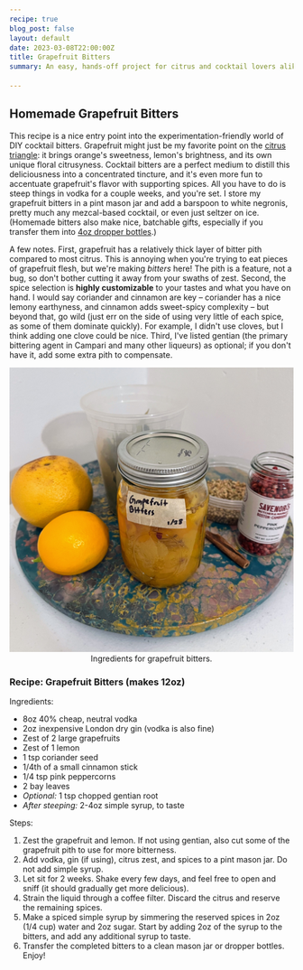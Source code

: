 ```yaml
---
recipe: true
blog_post: false
layout: default
date: 2023-03-08T22:00:00Z
title: Grapefruit Bitters
summary: An easy, hands-off project for citrus and cocktail lovers alike.

---
```


## Homemade Grapefruit Bitters

This recipe is a nice entry point into the experimentation-friendly world of DIY cocktail bitters. Grapefruit might just be my favorite point on the [citrus triangle](https://en.wikipedia.org/wiki/Citrus#Taxonomy): it brings orange's sweetness, lemon's brightness, and its own unique floral citrusyness. Cocktail bitters are a perfect medium to distill this deliciousness into a concentrated tincture, and it's even more fun to accentuate grapefruit's flavor with supporting spices. All you have to do is steep things in vodka for a couple weeks, and you're set. I store my grapefruit bitters in a pint mason jar and add a barspoon to white negronis, pretty much any mezcal-based cocktail, or even just seltzer on ice. (Homemade bitters also make nice, batchable gifts, especially if you transfer them into [4oz dropper bottles](https://www.amazon.com/dp/B08656X5GB).)

A few notes. First, grapefruit has a relatively thick layer of bitter pith compared to most citrus. This is annoying when you're trying to eat pieces of grapefruit flesh, but we're making _bitters_ here! The pith is a feature, not a bug, so don't bother cutting it away from your swaths of zest. Second, the spice selection is **highly customizable** to your tastes and what you have on hand. I would say coriander and cinnamon are key – coriander has a nice lemony earthyness, and cinnamon adds sweet-spicy complexity – but beyond that, go wild (just err on the side of using very little of each spice, as some of them dominate quickly). For example, I didn't use cloves, but I think adding one clove could be nice. Third, I've listed gentian (the primary bittering agent in Campari and many other liqueurs) as optional; if you don't have it, add some extra pith to compensate.

<img class="standard" src="/images/recipes/bitters_ingredients.jpg" alt="Ingredients for grapefruit bitters, including grapefruit, lemon, cinnamon, coriander seed, pink peppercorn, and bay leaf." > 
<center><span style="font-weight: normal;">Ingredients for grapefruit bitters.</span></center>

### Recipe: Grapefruit Bitters (makes 12oz)

Ingredients:
- 8oz 40% cheap, neutral vodka
- 2oz inexpensive London dry gin (vodka is also fine)
- Zest of 2 large grapefruits 
- Zest of 1 lemon
- 1 tsp coriander seed
- 1/4th of a small cinnamon stick
- 1/4 tsp pink peppercorns 
- 2 bay leaves
- _Optional:_ 1 tsp chopped gentian root
- _After steeping:_ 2-4oz simple syrup, to taste  

Steps:
1. Zest the grapefruit and lemon. If not using gentian, also cut some of the grapefruit pith to use for more bitterness.
2. Add vodka, gin (if using), citrus zest, and spices to a pint mason jar. Do not add simple syrup.
3. Let sit for 2 weeks. Shake every few days, and feel free to open and sniff (it should gradually get more delicious).
4. Strain the liquid through a coffee filter. Discard the citrus and reserve the remaining spices.
5. Make a spiced simple syrup by simmering the reserved spices in 2oz (1/4 cup) water and 2oz sugar. Start by adding 2oz of the syrup to the bitters, and add any additional syrup to taste.
6. Transfer the completed bitters to a clean mason jar or dropper bottles. Enjoy!
